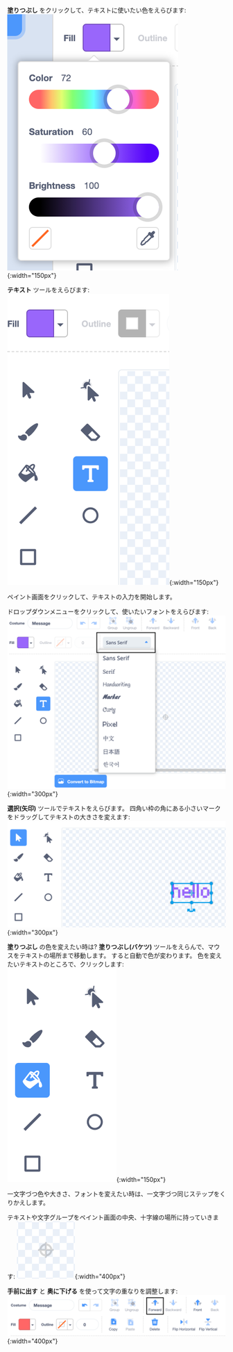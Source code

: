 **塗りつぶし** をクリックして、テキストに使いたい色をえらびます: ![The Fill colour menu showing sliders to control color, saturation and brightness.](images/from-me-fill-colour.png){:width="150px"}

**テキスト** ツールをえらびます: ![The Text tool.](images/from-me-text-tool.png){:width="150px"}

ペイント画面をクリックして、テキストの入力を開始します。

ドロップダウンメニューをクリックして、使いたいフォントをえらびます: ![The Font drop down menu showing the fonts available to use within Scratch.](images/from-me-text-font.png){:width="300px"}

**選択(矢印)** ツールでテキストをえらびます。 四角い枠の角にある小さいマークをドラッグしてテキストの大きさを変えます: ![The Select (Arrow) tool and resize handles.](images/from-me-arrow-resize.png){:width="300px"}

**塗りつぶし** の色を変えたい時は? **塗りつぶし(バケツ)** ツールをえらんで、マウスをテキストの場所まで移動します。 すると自動で色が変わります。 色を変えたいテキストのところで、クリックします: ![The Fill (Bucket) tool.](images/from-me-fill-bucket.png){:width="150px"}

一文字づつ色や大きさ、フォントを変えたい時は、一文字づつ同じステップをくりかえします。

テキストや文字グループをペイント画面の中央、十字線の場所に持っていきます: ![The crosshair.](images/from-me-paint-editor-centre.png){:width="400px"}

**手前に出す** と **奥に下げる** を使って文字の重なりを調整します: ![The Forward and Backward tools.](images/from-me-paint-editor-forward-backward.png){:width="400px"}
